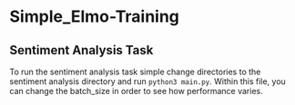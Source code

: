 # Simple_Elmo-Training

## Sentiment Analysis Task

To run the sentiment analysis task simple change directories to the sentiment analysis directory and run `python3 main.py`. Within this file, you can change the batch_size in order to see how performance varies.
